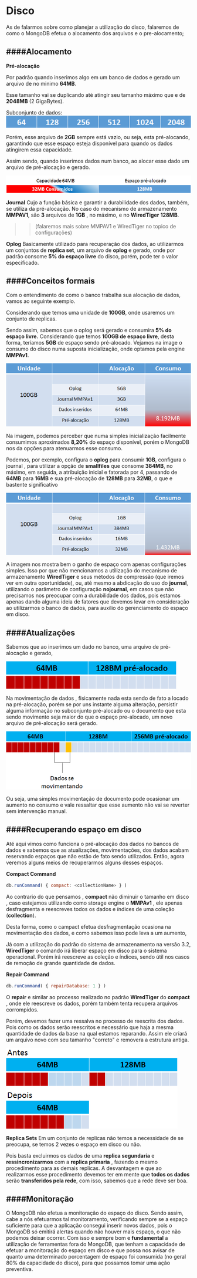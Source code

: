 # Disco
As de falarmos sobre como planejar a utilização do disco, falaremos de como o MongoDB efetua o alocamento dos arquivos e o pre-alocamento;

####Alocamento
----------

**Pré-alocação**

Por padrão quando inserimos algo  em um banco  de dados e gerado um arquivo de no minimo **64MB**.

Esse  tamanho vai se duplicando até atingir seu tamanho máximo que e de **2048MB** (2 GigaBytes).

Subconjunto de dados: ![alocação](https://github.com/VagnerSilva/MongoDB/blob/master/Perifericos/imgs/aloca.png)


Porém, esse arquivo de **2GB** sempre está vazio, ou seja, esta pré-alocando, garantindo que esse espaço esteja disponível para quando os dados atingirem essa capacidade.

Assim sendo, quando inserimos dados num banco, ao alocar esse dado um arquivo de pré-alocação e gerado.

![pre-alocado](https://github.com/VagnerSilva/MongoDB/blob/master/Perifericos/imgs/pre-aloca.png)

**Journal**
Cujo a função básica e garantir a durabilidade dos dados, também, se utiliza da pré-alocação.
No caso do mecanismo de armazenamento **MMPAV1**, são **3** arquivos de **1GB** , no máximo, e no **WiredTiger** **128MB**. 
>>(falaremos mais sobre MMPAV1 e WiredTiger no topico de configurações)

**Oplog**
Basicamente utilizado para recuperação dos dados, ao utilizarmos um conjuntos de **replica set**, um arquivo de **oplog** e gerado, onde por padrão consome **5% do espaço livre** do disco, porém, pode ter o valor especificado.

####Conceitos formais
----------
Com o entendimento de como o banco trabalha sua alocação de dados, vamos ao seguinte exemplo.

Considerando que temos  uma unidade de **100GB**, onde usaremos um conjunto de replicas.

 Sendo assim, sabemos que  o oplog será gerado e consumira **5% do espaço livre.**
Considerando que temos **100GB  de espaço livre**, desta forma, teríamos **5GB**   de espaço sendo pré-alocado.
Vejamos na image o consumo do disco numa suposta inicialização, onde optamos pela engine **MMPAv1**.

![ex1](https://github.com/VagnerSilva/MongoDB/blob/master/Perifericos/imgs/ex1.png)

Na imagem, podemos perceber que numa simples inicialização facilmente consumimos  aproximados **8,20%** do espaço disponível, porém o MongoDB nos da opções para atenuarmos esse consumo.

Podemos, por exemplo, configura o **oplog** para consumir **1GB**,
configura o journal , para utilizar  a opção de **smallfiles** que consome **384MB**, no máximo, em seguida, a atribuição  inicial e fatorada por 4, passando de **64MB** para **16MB** e sua pré-alocação de **128MB** para **32MB**, o que e bastente significativo

![ex2](https://github.com/VagnerSilva/MongoDB/blob/master/Perifericos/imgs/ex2.png)

A imagem nos mostra bem o ganho de espaço com apenas configurações simples. 
Isso por que não mencionamos a utilização do mecanismo de armazenamento **WiredTiger**  e seus métodos de compressão (que iremos ver em outra oportunidade), ou, até mesmo a abdicação do uso do **journal**, utilizando o parâmetro  de configuração **nojournal**, em casos que não precisamos nos preocupar com a durabilidade dos dados,  pois estamos apenas dando alguma ideia de fatores que devemos levar em consideração ao utilizarmos o banco de dados, para auxilio do gerenciamento do espaço em disco.

####Atualizações
----------
Sabemos que ao inserimos um dado no banco, uma arquivo de  pré-alocação e gerado, 

![pre](https://github.com/VagnerSilva/MongoDB/blob/master/Perifericos/imgs/pre.png)

Na movimentação de dados , fisicamente nada esta sendo de fato a locado na pré-alocação, porém se por uns instante alguma alteração, persistir alguma informação no subconjunto pré-alocado ou o documento que esta sendo movimento seja maior do que o espaço pre-alocado, um novo arquivo de pré-alocação será gerado.

![mov](https://github.com/VagnerSilva/MongoDB/blob/master/Perifericos/imgs/mov.png)

Ou seja, uma simples movimentação de documento pode ocasionar um aumento no consumo e vale ressaltar que esse aumento não vai se reverter sem intervenção manual.


####Recuperando espaço em disco
----------
Até aqui vimos como funciona o pré-alocação dos dados no bancos de dados e sabemos que as atualizações, movimentações, dos dados acabam reservando espaços que não estão de fato sendo utilizados.
Então, agora veremos alguns meios de recuperarmos alguns desses espaços.

**Compact Command**

```js
db.runCommand( { compact: <collectionName> } )
```

Ao contrario do que pensamos , **compact** não diminuir o tamanho em disco , caso estejamos utilizando como storage engine o **MMPAv1** , ele apenas desfragmenta e reescreves todos os dados e índices de uma coleção (**collection**).

Desta forma, como o campact efetua desfragmentação
ocasiona na movimentação dos dados, e como sabemos isso pode leva a um aumento,

Já com a utilização do padrão do sistema de armazenamento na versão 3.2, **WiredTiger** o comando irá liberar espaço em disco para o sistema operacional. 
Porém irá reescreve as coleção e índices, sendo útil nos casos de remoção de grande quantidade de dados.


**Repair Command**

```js
db.runCommand( { repairDatabase: 1 } )
```
O **repair** e similar ao processo realizado no padrão **WiredTiger** do **compact** , onde ele reescreve os dados, porém também tenta recupera arquivos corrompidos.

Porém, devemos fazer uma ressalva no processo de reescrita dos dados.
Pois como os dados serão reescritos e necessário que haja a mesma quantidade de dados da base na qual estamos reparando. Assim ele criará um arquivo novo com seu tamanho "correto" e removera a estrutura antiga.

![reoair](https://github.com/VagnerSilva/MongoDB/blob/master/Perifericos/imgs/repair.png)

**Replica Sets**
Em um conjunto de replicas  não temos a necessidade de se preocupa,  se temos 2 vezes o espaço em disco ou não.
  
Pois basta excluirmos os dados de uma **replica segundaria** e **ressincronizarmos**  com a **replica primaria** , fazendo o mesmo procedimento para as demais replicas.
A desvantagem e que ao realizarmos esse procedimento devemos ter em mente que **todos os dados** serão **transferidos pela rede**, com isso,  sabemos que a rede deve ser boa.

####Monitoração
----------
O MongoDB não efetua a monitoração do espaço do disco. 
Sendo assim, cabe a nós efetuarmos tal monitoramento, verificando sempre se a espaço suficiente para que a aplicação consegui inserir novos dados, pois o MongoDB só emitirá alertas quando não houver mais espaço, o que não podemos deixar ocorrer.
Com isso e sempre bom e **fundamental** a  utilização de ferramentas fora do MongoDB, que tenham a capacidade de efetuar a monitoração do espaço em disco e que possa nos avisar de quanto uma determinado porcentagem de espaço foi consumida (no geral 80% da capacidade do disco), para que possamos tomar uma ação preventiva.
